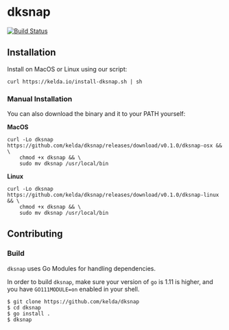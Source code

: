 # dksnap

[![Build Status](https://travis-ci.org/kelda/dksnap.svg?branch=master)](https://travis-ci.org/kelda/dksnap)

## Installation

Install on MacOS or Linux using our script:

```
curl https://kelda.io/install-dksnap.sh | sh
```

### Manual Installation

You can also download the binary and it to your PATH yourself:

**MacOS**

```
curl -Lo dksnap https://github.com/kelda/dksnap/releases/download/v0.1.0/dksnap-osx && \
    chmod +x dksnap && \
    sudo mv dksnap /usr/local/bin
```

**Linux**

```
curl -Lo dksnap https://github.com/kelda/dksnap/releases/download/v0.1.0/dksnap-linux && \
    chmod +x dksnap && \
    sudo mv dksnap /usr/local/bin
```

## Contributing

### Build

`dksnap` uses Go Modules for handling dependencies.

In order to build `dksnap`, make sure your version of `go` is 1.11 is higher,
and you have `GO111MODULE=on` enabled in your shell.

```
$ git clone https://github.com/kelda/dksnap
$ cd dksnap
$ go install .
$ dksnap
```
